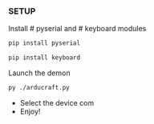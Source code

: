 ### SETUP

Install # pyserial and # keyboard modules

```sh
pip install pyserial
```
```sh
pip install keyboard
```
Launch the demon

```sh
py ./arducraft.py
```

- Select the device com
- Enjoy!
